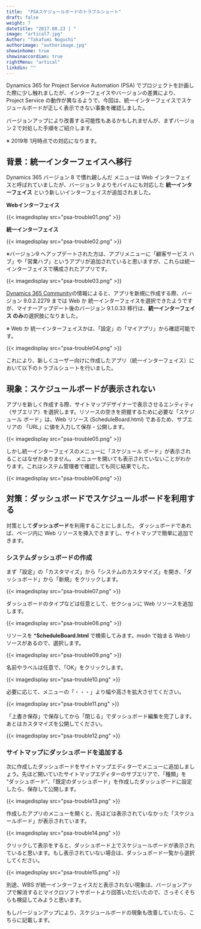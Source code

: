 ```yaml
---
title:  "PSAスケジュールボードのトラブルシュート"
draft: false
weight: 7
datetitle: "2017.08.23 | "
image: "artical7.jpg"
Author: "Takafumi Noguchi"
authorimage: "authorimage.jpg"
showinhome: true
showinaccordian: true
rightMenu: "artical"
linkdin: ""
---
```

<!-- Intro  -->
Dynamics 365 for Project Service Automation (PSA) でプロジェクトを計画した際に少し触れましたが、インターフェイスやバージョンの差異により、Project Service の動作が異なるようで、今回は、統一インターフェイスでスケジュールボードが正しく表示できない事象を確認しました。

バージョンアップにより改善する可能性もあるかもしれませんが、まずバージョン２で対処した手順をご紹介します。

※ 2019年 1月時点での対応になります。


## 背景：統一インターフェイスへ移行
Dynamics 365 バージョン 8 で慣れ親しんだ メニューは Web インターフェイスと呼ばれていましたが、バージョン 9 よりモバイルにも対応した **統一インターフェイス** という新しいインターフェイスが追加されました。

<!-- Center -->
**Webインターフェイス**
<!-- Image= psa-trouble01.png -->
{{< imagedisplay src="psa-trouble01.png" >}}

**統一インターフェイス**
<!-- Image= psa-trouble02.png -->
{{< imagedisplay src="psa-trouble02.png" >}}


※バージョン9 へアップデートされた方は、アプリメニューに「顧客サービス ハブ」や「営業ハブ」というアプリが追加されていると思いますが、これらは統一インターフェイスで構成されたアプリです。
<!-- Image= psa-trouble03.png -->
{{< imagedisplay src="psa-trouble03.png" >}}


 [Dynamics 365 Community](https://community.dynamics.com/crm/b/bringyourcode2life/posts/dynamics-365-app-designer-web-interface-is-going-to-be-already-deprecated)の情報によると、アプリを新規に作成する際、バージョン 9.0.2.2279 までは Web か 統一インターフェイスを選択できたようですが、マイナーアップデート後のバージョン 9.1.0.33 移行は、**統一インターフェイス のみ**の選択肢になりました。

※ Web か 統一インターフェイスかは、「設定」の「マイアプリ」から確認可能です。
<!-- Image= psa-trouble04.png -->
{{< imagedisplay src="psa-trouble04.png" >}}


これにより、新しくユーザー向けに作成したアプリ（統一インターフェイス）において以下のトラブルシュートを行いました。

## 現象：スケジュールボードが表示されない
アプリを新しく作成する際、サイトマップデザイナーで表示させるエンティティ （サブエリア）を選択します。リソースの空きを把握するために必要な「スケジュール ボード」は、Web リソース (ScheduleBoard.html) であるため、サブエリアの 「URL」に値を入力して保存・公開します。
<!-- Image= psa-trouble05.png -->
{{< imagedisplay src="psa-trouble05.png" >}}


しかし統一インターフェイスのメニューに「スケジュール ボード」が表示されることはなぜかありません。
メニューを開いても表示されていないことがわかります。これはシステム管理者で確認しても同じ結果でした。
<!-- Image= psa-trouble06.png -->
{{< imagedisplay src="psa-trouble06.png" >}}


## 対策：ダッシュボードでスケジュールボードを利用する
対策として**ダッシュボード**を利用することにしました。
ダッシュボードであれば、ページ内に Web リソースを挿入できますし、サイトマップで簡単に追加できます。

### システムダッシュボードの作成
まず「設定」の「カスタマイズ」から「システムのカスタマイズ」を開き、「ダッシュボード」から「新規」をクリックします。
<!-- Image= psa-trouble07.png -->
{{< imagedisplay src="psa-trouble07.png" >}}


ダッシュボードのタイプなどは任意として、セクションに Web リソースを追加します。
<!-- Image= psa-trouble08.png -->
{{< imagedisplay src="psa-trouble08.png" >}}


リソースを ***ScheduleBoard.html** で検索してみます。msdn で始まる Webリソースがあるので、選択します。
<!-- Image= psa-trouble09.png -->
{{< imagedisplay src="psa-trouble09.png" >}}


名前やラベルは任意で、「OK」をクリックします。
<!-- Image= psa-trouble10.png -->
{{< imagedisplay src="psa-trouble10.png" >}}


必要に応じて、メニューの「・・・」より幅や高さを拡大させてください。
<!-- Image= psa-trouble11.png -->
{{< imagedisplay src="psa-trouble11.png" >}}


「上書き保存」で保存してから「閉じる」でダッシュボード編集を完了します。あとはカスタマイズを公開してください。
<!-- Image= psa-trouble12.png -->
{{< imagedisplay src="psa-trouble12.png" >}}


### サイトマップにダッシュボードを追加する
次に作成したダッシュボードをサイトマップエディターでメニューに追加しましょう。先ほど開いていたサイトマップエディターのサブエリアで、「種類」を “ダッシュボード”、「既定のダッシュボード」を作成したダッシュボードに設定したら、保存して公開します。
<!-- Image= psa-trouble13.png -->
{{< imagedisplay src="psa-trouble13.png" >}}


作成したアプリのメニューを開くと、先ほどは表示されていなかった「スケジュールボード」が表示されています。
<!-- Image= psa-trouble14.png -->
{{< imagedisplay src="psa-trouble14.png" >}}


クリックして表示をすると、ダッシュボード上でスケジュールボードが表示されていると思います。もし表示されていない場合は、ダッシュボード一覧から選択してください。
<!-- Image= psa-trouble15.png -->
{{< imagedisplay src="psa-trouble15.png" >}}


別途、WBS が統一インターフェイスだと表示されない現象は、バージョンアップで解消するとマイクロソフトサポートより回答いただいたので、さっそくそちらも検証してみようと思います。

もしバージョンアップにより、スケジュールボードの現象も改善していたら、こちらに記載します。     
&nbsp;